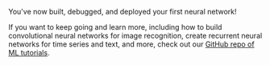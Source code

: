 You've now built, debugged, and deployed your first neural network!

If you want to keep going and learn more,
including how to
build convolutional neural networks for image recognition,
create recurrent neural networks for time series and text,
and more,
check out our
[GitHub repo of ML tutorials](https://github.com/lukas/ml-class).
